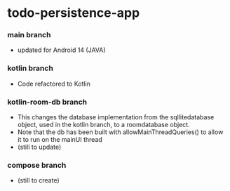 # todo-persistence-app
### main branch
* updated for Android 14 (JAVA)
### kotlin branch
* Code refactored to Kotlin
### kotlin-room-db branch
* This changes the database implementation from the sqllitedatabase object, used in the kotlin branch, to a roomdatabase object.
* Note that the db has been built with allowMainThreadQueries() to allow it to run on the mainUI thread
* (still to update)
### compose branch
* (still to create)